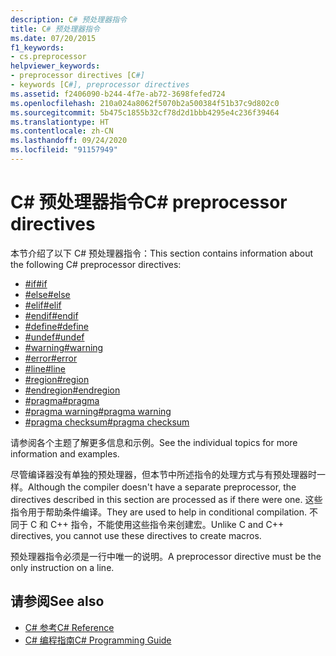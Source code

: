 ```yaml
---
description: C# 预处理器指令
title: C# 预处理器指令
ms.date: 07/20/2015
f1_keywords:
- cs.preprocessor
helpviewer_keywords:
- preprocessor directives [C#]
- keywords [C#], preprocessor directives
ms.assetid: f2406090-b244-4f7e-ab72-3698fefed724
ms.openlocfilehash: 210a024a8062f5070b2a500384f51b37c9d802c0
ms.sourcegitcommit: 5b475c1855b32cf78d2d1bbb4295e4c236f39464
ms.translationtype: HT
ms.contentlocale: zh-CN
ms.lasthandoff: 09/24/2020
ms.locfileid: "91157949"
---
```

# <a name="c-preprocessor-directives"></a><span data-ttu-id="6b2aa-103">C# 预处理器指令</span><span class="sxs-lookup"><span data-stu-id="6b2aa-103">C# preprocessor directives</span></span>

<span data-ttu-id="6b2aa-104">本节介绍了以下 C# 预处理器指令：</span><span class="sxs-lookup"><span data-stu-id="6b2aa-104">This section contains information about the following C# preprocessor directives:</span></span>

- [<span data-ttu-id="6b2aa-105">#if</span><span class="sxs-lookup"><span data-stu-id="6b2aa-105">#if</span></span>](./preprocessor-if.md)
- [<span data-ttu-id="6b2aa-106">#else</span><span class="sxs-lookup"><span data-stu-id="6b2aa-106">#else</span></span>](./preprocessor-else.md)
- [<span data-ttu-id="6b2aa-107">#elif</span><span class="sxs-lookup"><span data-stu-id="6b2aa-107">#elif</span></span>](./preprocessor-elif.md)
- [<span data-ttu-id="6b2aa-108">#endif</span><span class="sxs-lookup"><span data-stu-id="6b2aa-108">#endif</span></span>](./preprocessor-endif.md)
- [<span data-ttu-id="6b2aa-109">#define</span><span class="sxs-lookup"><span data-stu-id="6b2aa-109">#define</span></span>](./preprocessor-define.md)
- [<span data-ttu-id="6b2aa-110">#undef</span><span class="sxs-lookup"><span data-stu-id="6b2aa-110">#undef</span></span>](./preprocessor-undef.md)
- [<span data-ttu-id="6b2aa-111">#warning</span><span class="sxs-lookup"><span data-stu-id="6b2aa-111">#warning</span></span>](./preprocessor-warning.md)
- [<span data-ttu-id="6b2aa-112">#error</span><span class="sxs-lookup"><span data-stu-id="6b2aa-112">#error</span></span>](./preprocessor-error.md)
- [<span data-ttu-id="6b2aa-113">#line</span><span class="sxs-lookup"><span data-stu-id="6b2aa-113">#line</span></span>](./preprocessor-line.md)
- [<span data-ttu-id="6b2aa-114">#region</span><span class="sxs-lookup"><span data-stu-id="6b2aa-114">#region</span></span>](./preprocessor-region.md)
- [<span data-ttu-id="6b2aa-115">#endregion</span><span class="sxs-lookup"><span data-stu-id="6b2aa-115">#endregion</span></span>](./preprocessor-endregion.md)
- [<span data-ttu-id="6b2aa-116">#pragma</span><span class="sxs-lookup"><span data-stu-id="6b2aa-116">#pragma</span></span>](./preprocessor-pragma.md)
- [<span data-ttu-id="6b2aa-117">#pragma warning</span><span class="sxs-lookup"><span data-stu-id="6b2aa-117">#pragma warning</span></span>](./preprocessor-pragma-warning.md)
- [<span data-ttu-id="6b2aa-118">#pragma checksum</span><span class="sxs-lookup"><span data-stu-id="6b2aa-118">#pragma checksum</span></span>](./preprocessor-pragma-checksum.md)

<span data-ttu-id="6b2aa-119">请参阅各个主题了解更多信息和示例。</span><span class="sxs-lookup"><span data-stu-id="6b2aa-119">See the individual topics for more information and examples.</span></span>

<span data-ttu-id="6b2aa-120">尽管编译器没有单独的预处理器，但本节中所述指令的处理方式与有预处理器时一样。</span><span class="sxs-lookup"><span data-stu-id="6b2aa-120">Although the compiler doesn't have a separate preprocessor, the directives described in this section are processed as if there were one.</span></span> <span data-ttu-id="6b2aa-121">这些指令用于帮助条件编译。</span><span class="sxs-lookup"><span data-stu-id="6b2aa-121">They are used to help in conditional compilation.</span></span> <span data-ttu-id="6b2aa-122">不同于 C 和 C++ 指令，不能使用这些指令来创建宏。</span><span class="sxs-lookup"><span data-stu-id="6b2aa-122">Unlike C and C++ directives, you cannot use these directives to create macros.</span></span>

<span data-ttu-id="6b2aa-123">预处理器指令必须是一行中唯一的说明。</span><span class="sxs-lookup"><span data-stu-id="6b2aa-123">A preprocessor directive must be the only instruction on a line.</span></span>

## <a name="see-also"></a><span data-ttu-id="6b2aa-124">请参阅</span><span class="sxs-lookup"><span data-stu-id="6b2aa-124">See also</span></span>

- [<span data-ttu-id="6b2aa-125">C# 参考</span><span class="sxs-lookup"><span data-stu-id="6b2aa-125">C# Reference</span></span>](../index.md)
- [<span data-ttu-id="6b2aa-126">C# 编程指南</span><span class="sxs-lookup"><span data-stu-id="6b2aa-126">C# Programming Guide</span></span>](../../programming-guide/index.md)
